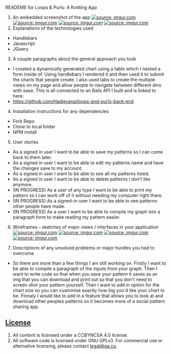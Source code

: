 READEME for Loops & Purls: A Knitting App

1. An embedded screenshot of the app
  <a href="https://imgur.com/XK8kPGt"><img src="https://i.imgur.com/XK8kPGt.png" title="source: imgur.com" /></a>
  <a href="https://imgur.com/3lA6s2k"><img src="https://i.imgur.com/3lA6s2k.png" title="source: imgur.com" /></a>
  <a href="https://imgur.com/RDKlxtj"><img src="https://i.imgur.com/RDKlxtj.png" title="source: imgur.com" /></a>
  <a href="https://imgur.com/TAO9XVZ"><img src="https://i.imgur.com/TAO9XVZ.png" title="source: imgur.com" /></a>
2. Explanations of the technologies used
  - Handlebars
  - Javascript
  - JQuery

3. A couple paragraphs about the general approach you took
  - I created a dynamically generated chart using a table which I nested a form inside of. Using handlebars I rendered it and then used it to submit the charts that people create. I also used tabs to create the multiple views on my page and allow people to navigate between different divs with ease. This is all connected to an Rails API I built and is linked to here:
  - https://github.com/Hadleyana/loops-and-purls-back-end

4. Installation instructions for any dependencies
  - Fork Repo
  - Clone to local folder
  - NPM install

5. User stories
  - As a signed in user I want to be able to save my patterns so I can come back to them later.
  - As a signed in user I want to be able to edit my patterns name and have the changes save to my account.
  - As a signed in user I want to be able to see all my patterns listed.
  - As a signed in user I want to be able to delete patterns I don’t like anymore.
  - (IN PROGRESS) As a user of any type I want to be able to print my pattern so I can work off of it without needing my computer right there.
  - (IN PROGRESS) As a signed-in user I want to be able to see patterns other people have made.
  - (IN PROGRESS) As a user I want to be able to compile my graph into a paragraph form to make reading my pattern easier.

6. Wireframes – sketches of major views / interfaces in your application
  <a href="https://imgur.com/58ArJbT"><img src="https://i.imgur.com/58ArJbT.jpg" title="source: imgur.com" /></a>
  <a href="https://imgur.com/BGrMzeR"><img src="https://i.imgur.com/BGrMzeR.jpg" title="source: imgur.com" /></a>
  <a href="https://imgur.com/c1QrPDB"><img src="https://i.imgur.com/c1QrPDB.jpg" title="source: imgur.com" /></a>
  <a href="https://imgur.com/GtwQf99"><img src="https://i.imgur.com/GtwQf99.jpg" title="source: imgur.com" /></a>

8. Descriptions of any unsolved problems or major hurdles you had to overcome
  - So there are more than a few things I am still working on. Firstly I want to be able to compile a paragraph of the inputs from your graph. Then I want to write code so that when you save your pattern it saves as an img that you can download and print out so that you don't need to screen shot your pattern yourself. Then I want to add in option for the chart size so you can customise exactly how big you'd like your chart to be. Finnaly I would like to add in a feature that allows you to look at and download other peoples patterns so it becomes more of a social pattern sharing app.

## [License](LICENSE)

1.  All content is licensed under a CC­BY­NC­SA 4.0 license.
1.  All software code is licensed under GNU GPLv3. For commercial use or
    alternative licensing, please contact legal@ga.co.

